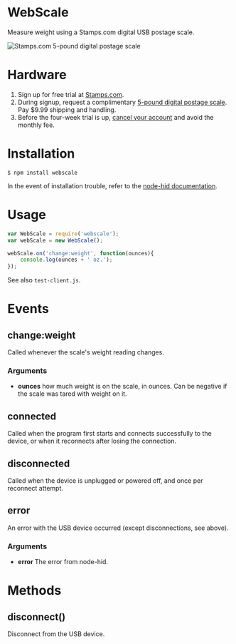 WebScale
========

Measure weight using a Stamps.com digital USB postage scale.

![Stamps.com 5-pound digital postage scale](http://store.stamps.com/web/images/catalog/sku/SC05500000_small.jpg)

# Hardware
1. Sign up for free trial at [Stamps.com](https://registration.stamps.com/registration/).
2. During signup, request a complimentary [5-pound digital postage scale](http://store.stamps.com/Store/catalog/product4.jsp?id=5lb-digital-postal-scale). Pay $9.99 shipping and handling.
3. Before the four-week trial is up, [cancel your account](https://helpcenter.stamps.com/Store/help-center/#14117219449341&answers) and avoid the monthly fee.

# Installation
    $ npm install webscale
In the event of installation trouble, refer to the [node-hid documentation](https://github.com/node-hid/node-hid/blob/master/README.md).

# Usage
```javascript
var WebScale = require('webscale');
var webScale = new WebScale();

webScale.on('change:weight', function(ounces){
    console.log(ounces + ' oz.');
});
```
See also `test-client.js`.

# Events

## change:weight
Called whenever the scale's weight reading changes.
### Arguments
- **ounces** how much weight is on the scale, in ounces. Can be negative if the scale was tared with weight on it.

## connected
Called when the program first starts and connects successfully to the device, or when it reconnects after losing the connection.

## disconnected
Called when the device is unplugged or powered off, and once per reconnect attempt.

## error
An error with the USB device occurred (except disconnections, see above).
### Arguments
- **error** The error from node-hid.

# Methods

## disconnect()
Disconnect from the USB device.
